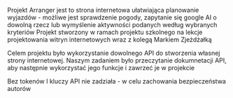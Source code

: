 Projekt Arranger jest to strona internetowa ułatwiająca planowanie wyjazdów - możliwe jest sprawdzenie pogody, zapytanie się google AI o dowolną rzecz lub wymyślenie aktywności podanych według wybranych kryteriów
Projekt stworzony w ramach projektu szkolnego na lekcje projektowania witryn internetowych wraz z kolegą Markiem Zjeżdżałką

Celem projektu było wykorzystanie dowolnego API do stworzenia własnej strony internetowej. Naszym zadaniem było przeczytanie dokumnetacji API, aby następnie wykorzystać jego funkcje i zawrzeć je w projekcie

Bez tokenów I kluczy API nie zadziała - w celu zachowania bezpieczeństwa autorów
